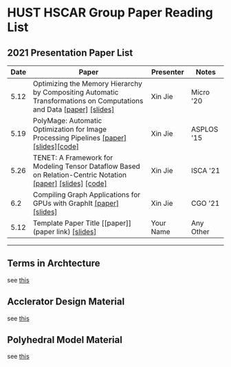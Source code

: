 # HUST HSCAR Group Paper Reading List

## 2021 Presentation Paper List

| **Date** | **Paper** | **Presenter** | **Notes** |
| --- | --- | --- | --- |
| 5.12 |Optimizing the Memory Hierarchy by Compositing Automatic Transformations on Computations and Data [[paper]](https://ieeexplore.ieee.org/document/9251965) [[slides]](https://www.di.ens.fr/~zhaojie/micro2020-presentation) | Xin Jie | Micro '20 |
| 5.19 |PolyMage: Automatic Optimization for Image Processing Pipelines [[paper]](https://dl.acm.org/doi/10.1145/2694344.2694364) [[slides]](http://mcl.csa.iisc.ernet.in/downloads/slides/PolyMage.pdf)[[code]](https://github.com/bollu/polymage) | Xin Jie | ASPLOS '15 |
| 5.26 | TENET: A Framework for Modeling Tensor Dataflow Based on Relation-Centric Notation [[paper]](https://arxiv.org/pdf/2105.01892) [[slides]](/slides/5.25-ISCA21-TENET.pdf) [[code]](https://github.com/pku-liang/TENET) | Xin Jie | ISCA '21 |
| 6.2 | Compiling Graph Applications for GPUs with GraphIt [[paper]](http://groups.csail.mit.edu/commit/papers/2021/ajay-cgo21-g2.pdf) [[slides]](https://intimeand.space/docs/CGO21-G2.pdf) | Xin Jie | CGO '21 |
| 5.12 | Template Paper Title [[paper]](paper link) [[slides]](/slides/test.pdf) | Your Name | Any Other |

----

## Terms in Archtecture
 
see [this](/terms/arch.md)

## Acclerator Design Material

see [this](/Acclerators/material.md)


## Polyhedral Model Material

see [this](/poly/material.md)

